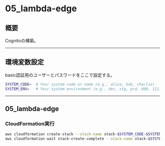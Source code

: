 # 05_lambda-edge

## 概要

Cognitoの構築。

---

## 環境変数設定

basic認証用のユーザーとパスワードをここで設定する。

```bash
SYSTEM_CODE=  # Your system code or name (e.g., alice, bob, charlie)
SYSTEM_ENV=   # Your system environment (e.g., dev, stg, prd, 000, 111)

```

---

## 05_lambda-edge

### CloudFormation実行

```bash
aws cloudformation create-stack --stack-name stack-$SYSTEM_CODE-$SYSTEM_ENV-cognito --template-body file://template/05_lambda-edge/05_lambda-edge.yml --parameters ParameterKey=SystemCode,ParameterValue=$SYSTEM_CODE ParameterKey=SystemEnv,ParameterValue=$SYSTEM_ENV --region us-east-1
aws cloudformation wait stack-create-complete --stack-name stack-$SYSTEM_CODE-$SYSTEM_ENV-cognito --region us-east-1

```
